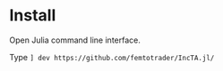 # Install
Open Julia command line interface. 

Type `] dev https://github.com/femtotrader/IncTA.jl/`
